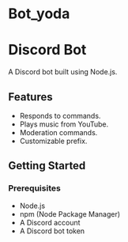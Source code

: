 # Bot_yoda
# Discord Bot

A Discord bot built using Node.js.

## Features

- Responds to commands.
- Plays music from YouTube.
- Moderation commands.
- Customizable prefix.

## Getting Started

### Prerequisites

- Node.js
- npm (Node Package Manager)
- A Discord account
- A Discord bot token

